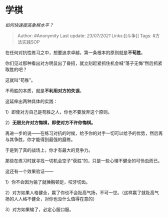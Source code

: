# 学棋
*如何快速提高象棋水平？*

> Author: #Anonymity
> Last update: *23/07/2021* 
> Links:[[斗争]]
> Tags:    #方法实践SOP  


在任何对抗性练习之中，想要追求卓越，第一条根本的原则就是**不苟胜**。

你们见过那种看出对方明显出了昏招，就立刻赶紧抓住机会喊“落子无悔”然后抓紧取胜的吧？

这就叫“苟胜”。

不苟胜的本质，就是**不利用对方的失误**。

这延伸出两种具体的实践：

1）即使对方自己是苟胜之人，你也不要放弃这个原则。

2）**无限允许对方悔棋，即使对方不许你悔棋。**

再进一步的说——在练习对抗的时候，给予你的对手一切可以给予的优势，然后再与其争胜，你才能得到最强的磨练。

于是到了真的战场上，你才有最大的竞争力。

那些在练习时就寻找一切机会空子“获胜”的，只是一些心理不健全的可怜虫而已。

这还有一个效果验证——

1）你不会因为输了就捶胸顿足，咬牙切齿。

2）对方如果人格健全，赢了你也不会趾高气扬，不可一世。（这样赢了就趾高气扬的人人格不健全，对你也没什么值得在意的）

3）对方如果输了，必定心服口服。



